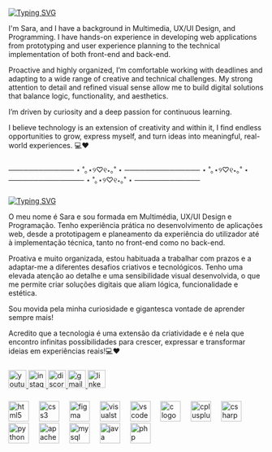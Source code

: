 
[![Typing SVG](https://readme-typing-svg.demolab.com?font=Fira+Code&pause=1000&color=F79BCF&width=435&lines=Helloo!+I'm+Sara+%E2%9C%A8%F0%9F%8D%83)](https://git.io/typing-svg)

<p align="left">I'm Sara, and I have a background in Multimedia, UX/UI Design, and Programming. I have hands-on experience in developing web applications from prototyping and user experience planning to the technical implementation of both front-end and back-end.

Proactive and highly organized, I’m comfortable working with deadlines and adapting to a wide range of creative and technical challenges. My strong attention to detail and refined visual sense allow me to build digital solutions that balance logic, functionality, and aesthetics.

I’m driven by curiosity and a deep passion for continuous learning.

I believe technology is an extension of creativity and within it, I find endless opportunities to grow, express myself, and turn ideas into meaningful, real-world experiences. 💻❤️</p>
###
───────────── ⋆ ˚｡⋆୨♡୧⋆｡˚ ⋆ ─────────────── ⋆ ˚｡⋆୨♡୧⋆｡˚ ⋆ ─────────────── ⋆ ˚｡⋆୨♡୧⋆｡˚ ⋆ ─────────────
###
[![Typing SVG](https://readme-typing-svg.demolab.com?font=Fira+Code&pause=1000&color=F75BB8&width=435&lines=Oii+!+Eu+sou+a+Sara+%E2%9C%A8%F0%9F%8D%83)](https://git.io/typing-svg)

<p align="left">O meu nome é Sara e sou formada em Multimédia, UX/UI Design e Programação. Tenho experiência prática no desenvolvimento de aplicações web, desde a prototipagem e planeamento da experiência do utilizador até à implementação técnica, tanto no front-end como no back-end.

Proativa e muito organizada, estou habituada a trabalhar com prazos e a adaptar-me a diferentes desafios criativos e tecnológicos. Tenho uma elevada atenção ao detalhe e uma sensibilidade visual desenvolvida, o que me permite criar soluções digitais que aliam lógica, funcionalidade e estética.

Sou movida pela minha curiosidade e gigantesca vontade de aprender sempre mais!

Acredito que a tecnologia é uma extensão da criatividade e é nela que encontro infinitas possibilidades para crescer, expressar e transformar ideias em experiências reais!💻♥️</p>


###

<div align="left">
  <a href="https://www.youtube.com/@saralunee" target="_blank">
    <img src="https://img.shields.io/static/v1?message=Youtube&logo=youtube&label=&color=FF0000&logoColor=white&labelColor=&style=for-the-badge" height="35" alt="youtube logo"  />
  </a>
  <a href="https://www.instagram.com/saracoding/" target="_blank">
    <img src="https://img.shields.io/static/v1?message=Instagram&logo=instagram&label=&color=E4405F&logoColor=white&labelColor=&style=for-the-badge" height="35" alt="instagram logo"  />
  </a>
  <a href="@saracoding" target="_blank">
    <img src="https://img.shields.io/static/v1?message=Discord&logo=discord&label=&color=7289DA&logoColor=white&labelColor=&style=for-the-badge" height="35" alt="discord logo"  />
  </a>
  <a href="saaracoding@gmail.com" target="_blank">
    <img src="https://img.shields.io/static/v1?message=Gmail&logo=gmail&label=&color=D14836&logoColor=white&labelColor=&style=for-the-badge" height="35" alt="gmail logo"  />
  </a>
  <a href="https://www.linkedin.com/in/saraluisam/" target="_blank">
    <img src="https://img.shields.io/static/v1?message=LinkedIn&logo=linkedin&label=&color=0077B5&logoColor=white&labelColor=&style=for-the-badge" height="35" alt="linkedin logo"  />
  </a>
</div>

###

<div align="left">
  <img src="https://cdn.jsdelivr.net/gh/devicons/devicon/icons/html5/html5-original.svg" height="40" alt="html5 logo"  />
  <img width="12" />
  <img src="https://cdn.jsdelivr.net/gh/devicons/devicon/icons/css3/css3-original.svg" height="40" alt="css3 logo"  />
  <img width="12" />
  <img src="https://cdn.jsdelivr.net/gh/devicons/devicon/icons/figma/figma-original.svg" height="40" alt="figma logo"  />
  <img width="12" />
  <img src="https://cdn.jsdelivr.net/gh/devicons/devicon/icons/visualstudio/visualstudio-plain.svg" height="40" alt="visualstudio logo"  />
  <img width="12" />
  <img src="https://cdn.jsdelivr.net/gh/devicons/devicon/icons/vscode/vscode-original.svg" height="40" alt="vscode logo"  />
  <img width="12" />
  <img src="https://cdn.jsdelivr.net/gh/devicons/devicon/icons/c/c-original.svg" height="40" alt="c logo"  />
  <img width="12" />
  <img src="https://cdn.jsdelivr.net/gh/devicons/devicon/icons/cplusplus/cplusplus-original.svg" height="40" alt="cplusplus logo"  />
  <img width="12" />
  <img src="https://cdn.jsdelivr.net/gh/devicons/devicon/icons/csharp/csharp-original.svg" height="40" alt="csharp logo"  />
  <img width="12" />
  <img src="https://cdn.jsdelivr.net/gh/devicons/devicon/icons/python/python-original.svg" height="40" alt="python logo"  />
  <img width="12" />
  <img src="https://cdn.jsdelivr.net/gh/devicons/devicon/icons/apache/apache-original.svg" height="40" alt="apache logo"  />
  <img width="12" />
  <img src="https://cdn.jsdelivr.net/gh/devicons/devicon/icons/mysql/mysql-original.svg" height="40" alt="mysql logo"  />
  <img width="12" />
  <img src="https://cdn.jsdelivr.net/gh/devicons/devicon/icons/java/java-original.svg" height="40" alt="java logo"  />
  <img width="12" />
  <img src="https://cdn.jsdelivr.net/gh/devicons/devicon/icons/php/php-original.svg" height="40" alt="php logo"  />
</div>

###

